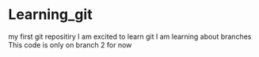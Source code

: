 # Learning_git
my first git repositiry
I am excited to learn git
I am learning about branches
This code is only on branch 2 for now